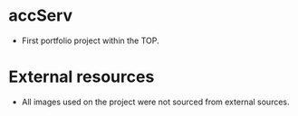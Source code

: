 # accServ

- First portfolio project within the TOP.


# External resources

- All images used on the project were not sourced from external sources. 
